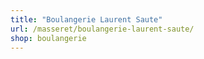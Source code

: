 ```yaml
---
title: "Boulangerie Laurent Saute"
url: /masseret/boulangerie-laurent-saute/
shop: boulangerie
---
```

